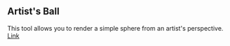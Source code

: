 ## Artist's Ball

This tool allows you to render a simple sphere from an artist's perspective.
[Link](dist/index.html)
